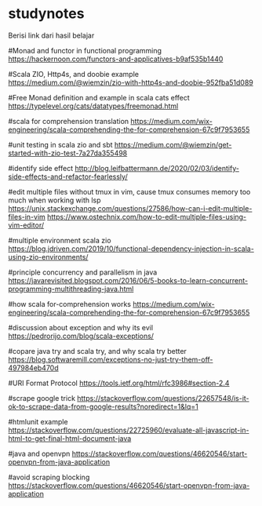 # studynotes
Berisi link dari hasil belajar

#Monad and functor in functional programming
https://hackernoon.com/functors-and-applicatives-b9af535b1440

#Scala ZIO, Http4s, and doobie example
https://medium.com/@wiemzin/zio-with-http4s-and-doobie-952fba51d089

#Free Monad definition and example in scala cats effect
https://typelevel.org/cats/datatypes/freemonad.html

#scala for comprehension translation
https://medium.com/wix-engineering/scala-comprehending-the-for-comprehension-67c9f7953655

#unit testing in scala zio and sbt
https://medium.com/@wiemzin/get-started-with-zio-test-7a27da355498

#identify side effect
http://blog.leifbattermann.de/2020/02/03/identify-side-effects-and-refactor-fearlessly/

#edit multiple files without tmux in vim, cause tmux consumes memory too much when working with lsp
https://unix.stackexchange.com/questions/27586/how-can-i-edit-multiple-files-in-vim
https://www.ostechnix.com/how-to-edit-multiple-files-using-vim-editor/

#multiple environment scala zio
https://blog.jdriven.com/2019/10/functional-dependency-injection-in-scala-using-zio-environments/

#principle concurrency and parallelism in java
https://javarevisited.blogspot.com/2016/06/5-books-to-learn-concurrent-programming-multithreading-java.html

#how scala for-comprehension works
https://medium.com/wix-engineering/scala-comprehending-the-for-comprehension-67c9f7953655

#discussion about exception and why its evil
https://pedrorijo.com/blog/scala-exceptions/

#copare java try and scala try, and why scala try better
https://blog.softwaremill.com/exceptions-no-just-try-them-off-497984eb470d

#URI Format Protocol
https://tools.ietf.org/html/rfc3986#section-2.4

#scrape google trick
https://stackoverflow.com/questions/22657548/is-it-ok-to-scrape-data-from-google-results?noredirect=1&lq=1

#htmlunit example
https://stackoverflow.com/questions/22725960/evaluate-all-javascript-in-html-to-get-final-html-document-java

#java and openvpn
https://stackoverflow.com/questions/46620546/start-openvpn-from-java-application

#avoid scraping blocking
https://stackoverflow.com/questions/46620546/start-openvpn-from-java-application
